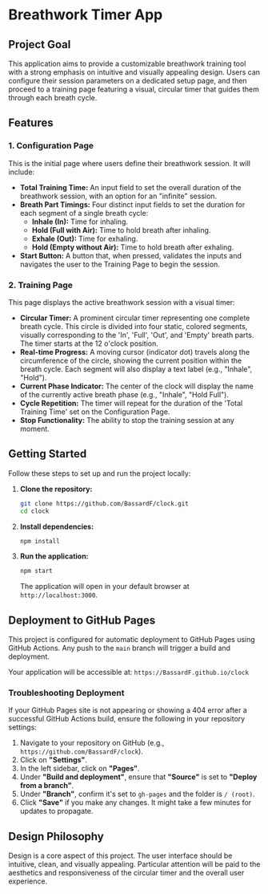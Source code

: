 # Breathwork Timer App

## Project Goal

This application aims to provide a customizable breathwork training tool with a strong emphasis on intuitive and visually appealing design. Users can configure their session parameters on a dedicated setup page, and then proceed to a training page featuring a visual, circular timer that guides them through each breath cycle.

## Features

### 1. Configuration Page

This is the initial page where users define their breathwork session. It will include:

*   **Total Training Time:** An input field to set the overall duration of the breathwork session, with an option for an "infinite" session.
*   **Breath Part Timings:** Four distinct input fields to set the duration for each segment of a single breath cycle:
    *   **Inhale (In):** Time for inhaling.
    *   **Hold (Full with Air):** Time to hold breath after inhaling.
    *   **Exhale (Out):** Time for exhaling.
    *   **Hold (Empty without Air):** Time to hold breath after exhaling.
*   **Start Button:** A button that, when pressed, validates the inputs and navigates the user to the Training Page to begin the session.

### 2. Training Page

This page displays the active breathwork session with a visual timer:

*   **Circular Timer:** A prominent circular timer representing one complete breath cycle. This circle is divided into four static, colored segments, visually corresponding to the 'In', 'Full', 'Out', and 'Empty' breath parts. The timer starts at the 12 o'clock position.
*   **Real-time Progress:** A moving cursor (indicator dot) travels along the circumference of the circle, showing the current position within the breath cycle. Each segment will also display a text label (e.g., "Inhale", "Hold").
*   **Current Phase Indicator:** The center of the clock will display the name of the currently active breath phase (e.g., "Inhale", "Hold Full").
*   **Cycle Repetition:** The timer will repeat for the duration of the 'Total Training Time' set on the Configuration Page.
*   **Stop Functionality:** The ability to stop the training session at any moment.

## Getting Started

Follow these steps to set up and run the project locally:

1.  **Clone the repository:**
    ```bash
    git clone https://github.com/BassardF/clock.git
    cd clock
    ```

2.  **Install dependencies:**
    ```bash
    npm install
    ```

3.  **Run the application:**
    ```bash
    npm start
    ```
    The application will open in your default browser at `http://localhost:3000`.

## Deployment to GitHub Pages

This project is configured for automatic deployment to GitHub Pages using GitHub Actions. Any push to the `main` branch will trigger a build and deployment.

Your application will be accessible at: `https://BassardF.github.io/clock`

### Troubleshooting Deployment

If your GitHub Pages site is not appearing or showing a 404 error after a successful GitHub Actions build, ensure the following in your repository settings:

1.  Navigate to your repository on GitHub (e.g., `https://github.com/BassardF/clock`).
2.  Click on **"Settings"**.
3.  In the left sidebar, click on **"Pages"**.
4.  Under **"Build and deployment"**, ensure that **"Source"** is set to **"Deploy from a branch"**.
5.  Under **"Branch"**, confirm it's set to `gh-pages` and the folder is `/ (root)`.
6.  Click **"Save"** if you make any changes. It might take a few minutes for updates to propagate.

## Design Philosophy

Design is a core aspect of this project. The user interface should be intuitive, clean, and visually appealing. Particular attention will be paid to the aesthetics and responsiveness of the circular timer and the overall user experience.
